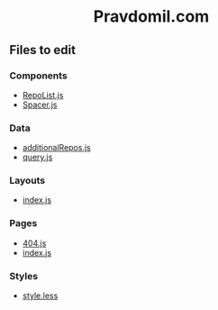 <div align="center">

# Pravdomil.com

</div>

## Files to edit
<!-- files_start -->
### Components
- [RepoList.js](https://github.com/pravdomil/pravdomil.com/edit/master/src/components/RepoList.js)
- [Spacer.js](https://github.com/pravdomil/pravdomil.com/edit/master/src/components/Spacer.js)

### Data
- [additionalRepos.js](https://github.com/pravdomil/pravdomil.com/edit/master/src/data/additionalRepos.js)
- [query.js](https://github.com/pravdomil/pravdomil.com/edit/master/src/data/query.js)

### Layouts
- [index.js](https://github.com/pravdomil/pravdomil.com/edit/master/src/layouts/index.js)

### Pages
- [404.js](https://github.com/pravdomil/pravdomil.com/edit/master/src/pages/404.js)
- [index.js](https://github.com/pravdomil/pravdomil.com/edit/master/src/pages/index.js)

### Styles
- [style.less](https://github.com/pravdomil/pravdomil.com/edit/master/src/styles/style.less)

<!-- files_end -->

